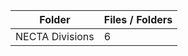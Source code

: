 | Folder          |   Files / Folders |
|-----------------|-------------------|
| NECTA Divisions |                 6 |